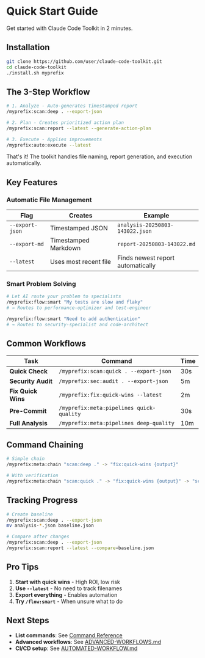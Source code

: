 # Quick Start Guide

Get started with Claude Code Toolkit in 2 minutes.

## Installation

```bash
git clone https://github.com/user/claude-code-toolkit.git
cd claude-code-toolkit
./install.sh myprefix
```

## The 3-Step Workflow

```bash
# 1. Analyze - Auto-generates timestamped report
/myprefix:scan:deep . --export-json

# 2. Plan - Creates prioritized action plan  
/myprefix:scan:report --latest --generate-action-plan

# 3. Execute - Applies improvements
/myprefix:auto:execute --latest
```

That's it! The toolkit handles file naming, report generation, and execution automatically.

## Key Features

### Automatic File Management

| Flag | Creates | Example |
|------|---------|---------|
| `--export-json` | Timestamped JSON | `analysis-20250803-143022.json` |
| `--export-md` | Timestamped Markdown | `report-20250803-143022.md` |
| `--latest` | Uses most recent file | Finds newest report automatically |

### Smart Problem Solving

```bash
# Let AI route your problem to specialists
/myprefix:flow:smart "My tests are slow and flaky"
# → Routes to performance-optimizer and test-engineer

/myprefix:flow:smart "Need to add authentication"  
# → Routes to security-specialist and code-architect
```

## Common Workflows

| Task | Command | Time |
|------|---------|------|
| **Quick Check** | `/myprefix:scan:quick . --export-json` | 30s |
| **Security Audit** | `/myprefix:sec:audit . --export-json` | 5m |
| **Fix Quick Wins** | `/myprefix:fix:quick-wins --latest` | 2m |
| **Pre-Commit** | `/myprefix:meta:pipelines quick-quality` | 30s |
| **Full Analysis** | `/myprefix:meta:pipelines deep-quality` | 10m |

## Command Chaining

```bash
# Simple chain
/myprefix:meta:chain "scan:deep ." -> "fix:quick-wins {output}"

# With verification
/myprefix:meta:chain "scan:quick ." -> "fix:quick-wins {output}" -> "scan:quick . --verify"
```

## Tracking Progress

```bash
# Create baseline
/myprefix:scan:deep . --export-json
mv analysis-*.json baseline.json

# Compare after changes
/myprefix:scan:deep . --export-json
/myprefix:scan:report --latest --compare=baseline.json
```

## Pro Tips

1. **Start with quick wins** - High ROI, low risk
2. **Use `--latest`** - No need to track filenames
3. **Export everything** - Enables automation
4. **Try `/flow:smart`** - When unsure what to do

## Next Steps

- **List commands**: See [Command Reference](../../README.md#available-commands)
- **Advanced workflows**: See [ADVANCED-WORKFLOWS.md](ADVANCED-WORKFLOWS.md)
- **CI/CD setup**: See [AUTOMATED-WORKFLOW.md](AUTOMATED-WORKFLOW.md)
